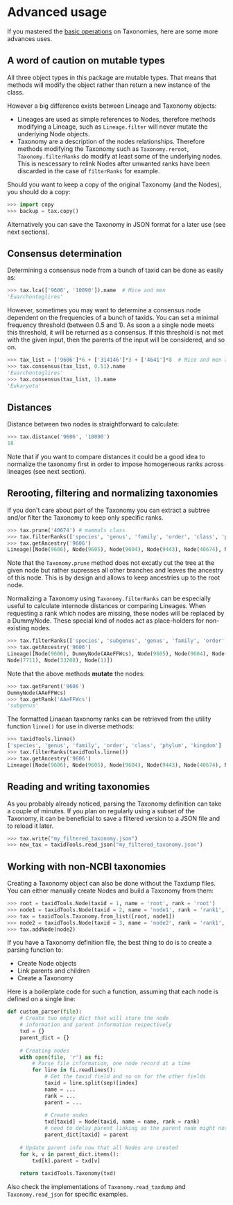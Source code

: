 # Advanced usage

If you mastered the [basic operations](quickstart.md) on Taxonomies, here are some
more advances uses.

## A word of caution on mutable types

All three object types in this package are mutable types.
That means that methods will modify the object rather than
return a new instance of the class.

However a big difference exists between Lineage and Taxonomy objects:
* Lineages are used as simple references to Nodes, therefore methods 
modifying a Lineage, such as `Lineage.filter` will never mutate the underlying 
Node objects.
* Taxonomy are a description of the nodes relationships. Therefore methods 
modifying the Taxonomy such as `Taxonomy.reroot`, `Taxonomy.filterRanks` do 
modify at least some of the underlying nodes. This is nescessary to relink 
Nodes after unwanted ranks have been discarded in the case of `filterRanks`
for example.

Should you want to keep a copy of the original Taxonomy (and the Nodes), you should 
do a copy:

```python
>>> import copy
>>> backup = tax.copy()
```

Alternatively you can save the Taxonomy in JSON format for a later use (see next sections).

## Consensus determination 

Determining a consensus node from a bunch of taxid can be done as easily as:

```python
>>> tax.lca(['9606', '10090']).name  # Mice and men
'Euarchontoglires'
```

However, sometimes you may want to determine a consensus node dependent on the 
frequencies of a bunch of taxids. You can set a minimal frequency threshold (between 0.5 and 1).
As soon a a single node meets this threshold, it will be returned as a consensus. If this threshold is 
not met with the given input, then the parents of the input will be considered, and so on.

```python
>>> tax_list = ['9606']*6 + ['314146']*3 + ['4641']*8  # Mice and men and bananas
>>> tax.consensus(tax_list, 0.51).name
'Euarchontoglires'
>>> tax.consensus(tax_list, 1).name
'Eukaryota'
```

## Distances

Distance between two nodes is straightforward to calculate:

```python
>>> tax.distance('9606', '10090')
18
```

Note that if you want to compare distances it could be a good idea to normalize the taxonomy 
first in order to impose homogeneous ranks across lineages (see next section).

## Rerooting, filtering and normalizing taxonomies

If you don't care about part of the Taxonomy 
you can extract a subtree and/or filter the Taxonomy to keep only specific 
ranks.

```python
>>> tax.prune('40674') # mammals class
>>> tax.filterRanks(['species', 'genus', 'family', 'order', 'class', 'phylum', 'kingdom'])
>>> tax.getAncestry('9606')
Lineage([Node(9606), Node(9605), Node(9604), Node(9443), Node(40674), Node(7711), Node(33208), Node(1)])
```

Note that the `Taxonomy.prune` method does not excatly cut the tree at the given node 
but rather supresses all other branches and leaves the ancestry of this node.
This is by design and allows to keep ancestries up to the root node.

Normalizing a Taxonomy using `Taxonomy.filterRanks` can be especially useful
to calculate internode distances or comparing Lineages. When requesting a rank 
which nodes are missing, these nodes will be replaced by a DummyNode.
These special kind of nodes act as place-holders for non-existing nodes.

```python
>>> tax.filterRanks(['species', 'subgenus', 'genus', 'family', 'order', 'class', 'phylum', 'kingdom'])
>>> tax.getAncestry('9606')
Lineage([Node(9606), DummyNode(AAeFFWcs), Node(9605), Node(9604), Node(9443), Node(40674), 
Node(7711), Node(33208), Node(1)])
```

Note that the above methods **mutate** the nodes:

```python
>>> tax.getParent('9606')
DummyNode(AAeFFWcs)
>>> tax.getRank('AAeFFWcs')
'subgenus'
```

The formatted Linaean taxonomy ranks can be retrieved from the utility function `linne()`
for use in diverse methods:

```python
>>> taxidTools.linne()
['species', 'genus', 'family', 'order', 'class', 'phylum', 'kingdom']
>>> tax.filterRanks(taxidTools.linne())
>>> tax.getAncestry('9606')
Lineage([Node(9606), Node(9605), Node(9604), Node(9443), Node(40674), Node(7711), Node(33208), Node(1)])
```

## Reading and writing taxonomies

As you probably already noticed, parsing the Taxonomy definition can 
take a couple of minutes. If you plan on regularly using a subset of the Taxonomy, 
it can be beneficial to save a filtered version to a JSON file and to reload it later.

```python
>>> tax.write("my_filtered_taxonomy.json")
>>> new_tax = taxidTools.read_json("my_filtered_taxonomy.json")
```

## Working with non-NCBI taxonomies

Creating a Taxonomy object can also be done without the Taxdump files.
You can either manually create Nodes and build a Taxonomy from them:

```python
>>> root = taxidTools.Node(taxid = 1, name = 'root', rank = 'root')
>>> node1 = taxidTools.Node(taxid = 2, name = 'node1', rank = 'rank1', parent = root)
>>> tax = taxidTools.Taxonomy.from_list([root, node1])
>>> node2 = taxidTools.Node(taxid = 3, name = 'node2', rank = 'rank1', parent = root)
>>> tax.addNode(node2)
```

If you have a Taxonomy definition file, the best thing to do is
to create a parsing function to:
* Create Node objects
* Link parents and children
* Create a Taxonomy

Here is a boilerplate code for such a function, assuming that each node 
is defined on a single line:

```python
def custom_parser(file):
    # Create two empty dict that will store the node
    # information and parent information respectively
    txd = {} 
    parent_dict = {}
    
    # Creating nodes
    with open(file, 'r') as fi:
        # Parse file information, one node record at a time
        for line in fi.readlines():
            # Get the taxid field and so on for the other fields
            taxid = line.split(sep)[index]
            name = ...
            rank = ...
            parent = ...
            
            # Create nodes
            txd[taxid] = Node(taxid, name = name, rank = rank)
            # need to delay parent linking as the parent node might not exist yet
            parent_dict[taxid] = parent
        
    # Update parent info now that all Nodes are created
    for k, v in parent_dict.items():
        txd[k].parent = txd[v]
    
    return taxidTools.Taxonomy(txd)
```

Also check the implementations of `Taxonomy.read_taxdump` and `Taxonomy.read_json` for 
specific examples.
